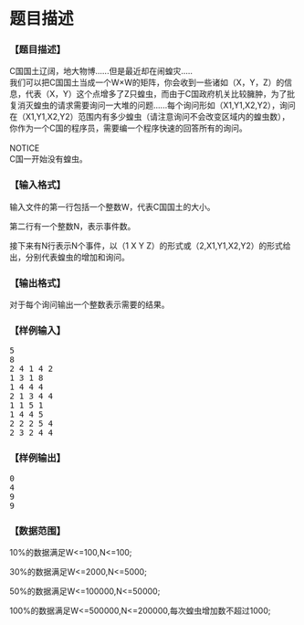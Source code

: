 # 题目描述


<h3>
【题目描述】
</h3>
<p>
C国国土辽阔，地大物博......但是最近却在闹蝗灾.....<br/>
我们可以把C国国土当成一个W×W的矩阵，你会收到一些诸如（X，Y，Z）的信息，代表（X，Y）这个点增多了Z只蝗虫，而由于C国政府机关比较臃肿，为了批复消灭蝗虫的请求需要询问一大堆的问题......每个询问形如（X1,Y1,X2,Y2），询问在（X1,Y1,X2,Y2）范围内有多少蝗虫（请注意询问不会改变区域内的蝗虫数），你作为一个C国的程序员，需要编一个程序快速的回答所有的询问。<br/>
<br/>
NOTICE<br/>
C国一开始没有蝗虫。
</p>
<h3>
【输入格式】
</h3>
<p>
输入文件的第一行包括一个整数W，代表C国国土的大小。
</p>
<p>
第二行有一个整数N，表示事件数。
</p>
<p>
接下来有N行表示N个事件，以（1 X Y Z）的形式或（2,X1,Y1,X2,Y2）的形式给出，分别代表蝗虫的增加和询问。
</p>
<h3>
【输出格式】
</h3>
<p>
对于每个询问输出一个整数表示需要的结果。
</p>
<h3>
【样例输入】
</h3>
<pre>5
8
2 4 1 4 2
1 3 1 8
1 4 4 4
2 1 3 4 4
1 1 5 1
1 4 4 5
2 2 2 5 4
2 3 2 4 4
</pre>
<h3>
【样例输出】
</h3>
<pre>0
4
9
9
</pre>
<h3>
【数据范围】
</h3>
<p>
10%的数据满足W&lt;=100,N&lt;=100;
</p>
<p>
30%的数据满足W&lt;=2000,N&lt;=5000;
</p>
<p>
50%的数据满足W&lt;=100000,N&lt;=50000;
</p>
<p>
100%的数据满足W&lt;=500000,N&lt;=200000,每次蝗虫增加数不超过1000;
</p>
<p>
<br/>
</p>
